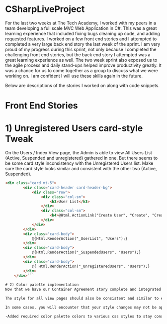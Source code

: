 # CSharpLiveProject

For the last two weeks at The Tech Academy, I worked with my peers in a team developing a full scale MVC Web Application in C#. This was a great learning experience that included fixing bugs cleaning up code, and adding requested features. I worked on a few front end stories and I attempted to completed a very large back end story the last week of the sprint. I am very proud of my progress during this sprint, not only because I completed the challenging front end stories, but the back end story I attempted was a great learning experience as well. The two week sprint also exposed us to the agile process and daily stand-ups helped improve productivity greatly. It was a chance for us to come together as a group to discuss what we were working on. I am confident I will use these skills again in the future. 

Below are descriptions of the stories I worked on along with code snippets.

# Front End Stories

# 1) Unregistered Users card-style Tweak
On the Users / Index View page, the Admin is able to view All Users List (Active, Suspended and unregistered) gathered in one. But there seems to be some card style inconsistency with the Unregistered Users list. Make sure the card style looks similar and consistent with the other two (Active, Suspended). 

```html
<div class="card mt-5">
        <div class="card-header card-header-bg">
            <div class="row">
                <div class="col-sm">
                    <h3>User List</h3>
                </div>
                <div class="col-sm">
                    <h4>@Html.ActionLink("Create User", "Create", "CreateUserRequest", null, new { @class = "float-right text-dark" })</h4>
                </div>
            </div>
        </div>
        <div class="card-body">
            @{Html.RenderAction("_UserList", "Users");}
        </div>
        <div class="card-body">
            @{Html.RenderAction("_SuspendedUsers", "Users");}
        </div>
        <div class="card-body">
            @{ Html.RenderAction("_UnregisteredUsers", "Users");}
        </div>
    </div>```
    
# 2) Color palette implementation
Now that we have our Container Agreement story complete and integrated into the master branch, it's time to use the Color-palette prepared for the entire site. (see the image  "Colorpalette2.png" in Content/images folder) . All the color style used in the entire site should make use of NO other color but these given colors only. These colors are names as root colors at the top of the Site.css page to make them easier to apply.

The style for all view pages should also be consistent and similar to each other.  (Tips:  All Index and Create pages can have the same background-color while all edit/detail/delete view pages can use another bg-color).

In some cases, you will encounter that your style changes may not be applied to some containers. This could be because the id attribute taking precedence over class declarations. Find a way to fix these issues too. 

-Added required color palette colors to various css styles to stay consistent with design pattern and corrected overriding classes/id's.
